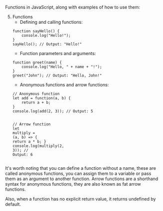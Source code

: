 <div class="markdown prose w-full break-words dark:prose-invert dark"><p>Functions in JavaScript, along with examples of how to use them:</p><ol start="5"><li>Functions<ul><li>Defining and calling functions:</li></ul><pre><div class="bg-black mb-4 rounded-md"><div class="p-4 overflow-y-auto"><code class="!whitespace-pre-wrap hljs language-scss">function <span class="hljs-built_in">sayHello</span>() {
    console<span class="hljs-selector-class">.log</span>("Hello!");
}
<span class="hljs-built_in">sayHello</span>(); <span class="hljs-comment">// Output: "Hello!"</span>
</code></div></div></pre><ul><li>Function parameters and arguments:</li></ul><pre><div class="bg-black mb-4 rounded-md"><div class="p-4 overflow-y-auto"><code class="!whitespace-pre-wrap hljs language-javascript"><span class="hljs-keyword">function</span> <span class="hljs-title function_">greet</span>(<span class="hljs-params">name</span>) {
    <span class="hljs-variable language_">console</span>.<span class="hljs-title function_">log</span>(<span class="hljs-string">"Hello, "</span> + name + <span class="hljs-string">"!"</span>);
}
<span class="hljs-title function_">greet</span>(<span class="hljs-string">"John"</span>); <span class="hljs-comment">// Output: "Hello, John!"</span>
</code></div></div></pre><ul><li>Anonymous functions and arrow functions:</li></ul><pre><div class="bg-black mb-4 rounded-md"><div class="p-4 overflow-y-auto"><code class="!whitespace-pre-wrap hljs language-javascript"><span class="hljs-comment">// Anonymous function</span>
<span class="hljs-keyword">let</span> add = <span class="hljs-keyword">function</span>(<span class="hljs-params">a, b</span>) {
    <span class="hljs-keyword">return</span> a + b;
}
<span class="hljs-variable language_">console</span>.<span class="hljs-title function_">log</span>(<span class="hljs-title function_">add</span>(<span class="hljs-number">2</span>, <span class="hljs-number">3</span>)); <span class="hljs-comment">// Output: 5</span>

<span class="hljs-comment">// Arrow function</span>
<span class="hljs-keyword">let</span> <span class="hljs-title function_">multiply</span> = (<span class="hljs-params">a, b</span>) =&gt; {
    <span class="hljs-keyword">return</span> a * b;
}
<span class="hljs-variable language_">console</span>.<span class="hljs-title function_">log</span>(<span class="hljs-title function_">multiply</span>(<span class="hljs-number">2</span>, <span class="hljs-number">3</span>)); <span class="hljs-comment">// Output: 6</span>
</code></div></div></pre></li></ol><p>It's worth noting that you can define a function without a name, these are called anonymous functions, you can assign them to a variable or pass them as an argument to another function.
Arrow functions are a shorthand syntax for anonymous functions, they are also known as fat arrow functions.</p><p>Also, when a function has no explicit return value, it returns undefined by default.</p></div>